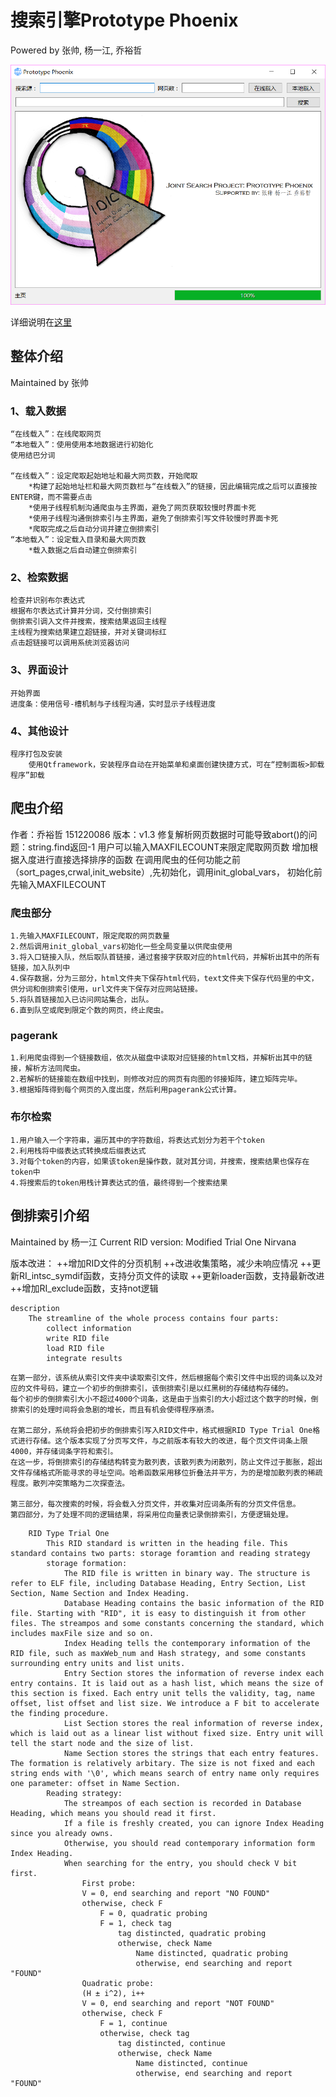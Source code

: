 # 搜索引擎Prototype Phoenix
Powered by 张帅, 杨一江, 乔裕哲



![起始界面](docs/起始界面.png)



详细说明在[这里](docs/Manual.pdf)



## 整体介绍

Maintained by 张帅

### 1、载入数据
	“在线载入”：在线爬取网页
	“本地载入”：使用使用本地数据进行初始化
	使用结巴分词
	
	“在线载入”：设定爬取起始地址和最大网页数，开始爬取
		*构建了起始地址栏和最大网页数栏与“在线载入”的链接，因此编辑完成之后可以直接按ENTER键，而不需要点击
		*使用子线程机制沟通爬虫与主界面，避免了网页获取较慢时界面卡死
		*使用子线程沟通倒排索引与主界面，避免了倒排索引写文件较慢时界面卡死
		*爬取完成之后自动分词并建立倒排索引
	“本地载入”：设定载入目录和最大网页数
		*载入数据之后自动建立倒排索引
### 2、检索数据
	检查并识别布尔表达式
	根据布尔表达式计算并分词，交付倒排索引
	倒排索引调入文件并搜索，搜索结果返回主线程
	主线程为搜索结果建立超链接，并对关键词标红
	点击超链接可以调用系统浏览器访问
### 3、界面设计
	开始界面
	进度条：使用信号-槽机制与子线程沟通，实时显示子线程进度
### 4、其他设计
	程序打包及安装
		使用Qtframework，安装程序自动在开始菜单和桌面创建快捷方式，可在“控制面板>卸载程序”卸载



## 爬虫介绍

作者：乔裕哲 151220086
版本：v1.3
	修复解析网页数据时可能导致abort()的问题：string.find返回-1
	用户可以输入MAXFILECOUNT来限定爬取网页数
	增加根据入度进行直接选择排序的函数
	在调用爬虫的任何功能之前（sort_pages,crwal,init_website）,先初始化，调用init_global_vars，
	初始化前先输入MAXFILECOUNT
### 爬虫部分
	1.先输入MAXFILECOUNT，限定爬取的网页数量
	2.然后调用init_global_vars初始化一些全局变量以供爬虫使用
	3.将入口链接入队，然后取队首链接，通过套接字获取对应的html代码，并解析出其中的所有链接，加入队列中
	4.保存数据，分为三部分，html文件夹下保存html代码，text文件夹下保存代码里的中文，供分词和倒排索引使用，url文件夹下保存对应网站链接。
	5.将队首链接加入已访问网站集合，出队。
	6.直到队空或爬到限定个数的网页，终止爬虫。
### pagerank
	1.利用爬虫得到一个链接数组，依次从磁盘中读取对应链接的html文档，并解析出其中的链接，解析方法同爬虫。
	2.若解析的链接能在数组中找到，则修改对应的网页有向图的邻接矩阵，建立矩阵完毕。
	3.根据矩阵得到每个网页的入度出度，然后利用pagerank公式计算。
### 布尔检索
	1.用户输入一个字符串，遍历其中的字符数组，将表达式划分为若干个token
	2.利用栈将中缀表达式转换成后缀表达式
	3.对每个token的内容，如果该token是操作数，就对其分词，并搜索，搜索结果也保存在token中
	4.将搜索后的token用栈计算表达式的值，最终得到一个搜索结果



## 倒排索引介绍

Maintained by 杨一江
Current RID version: Modified Trial One Nirvana


版本改进：
	++增加RID文件的分页机制
	++改进收集策略，减少未响应情况
	++更新RI_intsc_symdif函数，支持分页文件的读取
	++更新loader函数，支持最新改进
	++增加RI_exclude函数，支持not逻辑
```
description
	The streamline of the whole process contains four parts:
		collect information
		write RID file
		load RID file
		integrate results
```
	在第一部分，该系统从索引文件夹中读取索引文件，然后根据每个索引文件中出现的词条以及对应的文件号码，建立一个初步的倒排索引，该倒排索引是以红黑树的存储结构存储的。
	每个初步的倒排索引大小不超过4000个词条，这是由于当索引的大小超过这个数字的时候，倒排索引的处理时间将会急剧的增长，而且有机会使得程序崩溃。
	
	在第二部分，系统将会把初步的倒排索引写入RID文件中，格式根据RID Type Trial One格式进行存储。这个版本实现了分页写文件，与之前版本有较大的改进，每个页文件词条上限4000，并存储词条字符和索引。
	在这一步，将倒排索引的存储结构转变为散列表，该散列表为闭散列，防止文件过于膨胀，超出文件存储格式所能寻求的寻址空间。哈希函数采用移位折叠法并平方，为的是增加散列表的稀疏程度。散列冲突策略为二次探查法。
	
	第三部分，每次搜索的时候，将会载入分页文件，并收集对应词条所有的分页文件信息。
	第四部分，为了处理不同的逻辑结果，将采用位向量表记录倒排索引，方便逻辑处理。

```
	RID Type Trial One
		This RID standard is written in the heading file. This standard contains two parts: storage foramtion and reading strategy
		storage formation:
			The RID file is written in binary way. The structure is refer to ELF file, including Database Heading, Entry Section, List Section, Name Section and Index Heading.
			Database Heading contains the basic information of the RID file. Starting with "RID", it is easy to distinguish it from other files. The streampos and some constants concerning the standard, which includes maxFile size and so on.
			Index Heading tells the contemporary information of the RID file, such as maxWeb_num and Hash strategy, and some constants surrounding entry units and list units.
			Entry Section stores the information of reverse index each entry contains. It is laid out as a hash list, which means the size of this section is fixed. Each entry unit tells the validity, tag, name offset, list offset and list size. We introduce a F bit to accelerate the finding procedure.
			List Section stores the real information of reverse index, which is laid out as a linear list without fixed size. Entry unit will tell the start node and the size of list.
			Name Section stores the strings that each entry features. The formation is relatively arbitary. The size is not fixed and each string ends with '\0', which means search of entry name only requires one parameter: offset in Name Section.
		Reading strategy:
			The streampos of each section is recorded in Database Heading, which means you should read it first.
			If a file is freshly created, you can ignore Index Heading since you already owns.
			Otherwise, you should read contemporary information form Index Heading.
			When searching for the entry, you should check V bit first.
				First probe:
				V = 0, end searching and report "NO FOUND"
				otherwise, check F
					F = 0, quadratic probing
					F = 1, check tag
						tag distincted, quadratic probing
						otherwise, check Name
							Name distincted, quadratic probing
							otherwise, end searching and report "FOUND"
				Quadratic probe:
				(H ± i^2), i++
				V = 0, end searching and report "NOT FOUND"
				otherwise, check F
					F = 1, continue
					otherwise, check tag
						tag distincted, continue
						otherwise, check Name
							Name distincted, continue
							otherwise, end searching and report "FOUND"
```
